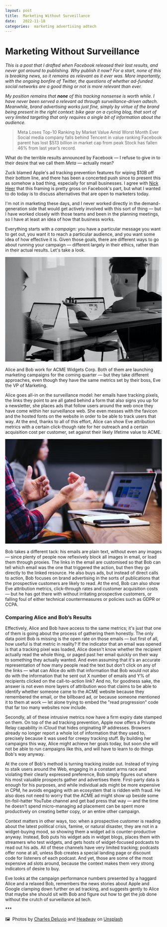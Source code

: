 ```yaml
---
layout: post
title:  Marketing Without Surveillance 
date:   2022-11-18 
categories:  marketing advertising adtech 
---
```


# Marketing Without Surveillance


*This is a post that I drafted when Facebook released their last results, and never got around to publishing. Why publish it now? For a start, none of this is breaking news, so it remains as relevant as it ever was. More importantly, with the ongoing bonfire of Twitter, the questions of whether ad-funded social networks are a good thing or not is more relevant than ever.*

*My position remains that **none** of this tracking nonsense is worth while. I have never been served a relevant ad through surveillance-driven adtech. Meanwhile, brand advertising works just fine, simply by virtue of the brand being present in the right context: bike gear on a cycling blog, that sort of very limited targeting that only requires a single bit of information about the audience.*

> Meta Loses Top-10 Ranking by Market Value Amid Worst Month Ever
> Social media company falls behind Tencent in value ranking
> Facebook parent has lost $513 billion in market cap from peak
> Stock has fallen 46% from last year’s record.

What do the terrible results announced by Facebook — I refuse to give in to their desire that we call them *Meta* — actually mean?

Zuck blamed Apple's ad tracking prevention features for wiping $10B off their bottom line, and there has been a concerted push since to present this as somehow a bad thing, especially for small businesses. I agree with [Nick Heer](https://pxlnv.com/blog/meta-launders-its-reputation/) that this framing is pretty gross on Facebook's part, but what I wanted to do today is to discuss alternatives that are open to marketers today.

I'm not in marketing these days, and I never worked directly in the demand-generation side that would get actively involved with this sort of thing — but I have worked closely with those teams and been in the planning meetings, so I have at least an idea of how that business works.

Everything starts with a *campaign*: you have a particular message you want to get out, you want it to reach a particular audience, and you want some idea of how effective it is. Given those goals, there are different ways to go about running your campaign — different largely in their ethics, rather than in their actual results. Let's take a look.

![](/images/104317.jpeg)

Alice and Bob work for ACME Widgets Corp. Both of them are launching marketing campaigns for the coming quarter — but they take different approaches, even though they have the same metrics set by their boss, Eve the VP of Marketing.

Alice goes all-in on the surveillance model: her emails have tracking pixels, the links they point to are all gated behind a form that also signs you up for a newsletter, she places ads that follow users around the web once they have come within her surveillance web. She even messes with the favicon and the hosted fonts on the website in order to be able to track users that way. At the end, thanks to all of this effort, Alice can show Eve attribution metrics with a certain click-though rate for her outreach and a certain acquisition cost per customer, set against their likely lifetime value to ACME.

![](/images/104452.jpeg)

Bob takes a different tack: his emails are plain text, without even any images — since plenty of people now reflexively block all images in email, or load them through proxies. The links in the email are customised so that Bob can tell which email was the one that triggered the action, but then they go directly to the linked resource. He also buys ads, but instead of direct calls to action, Bob focuses on brand advertising in the sorts of publications that the prospective customers are likely to read. At the end, Bob can also show Eve attribution metrics, click-through rates and customer acquisition costs — but he has got there with without irritating prospective customers, or falling foul of either technical countermeasures or policies such as GDPR or CCPA.

### 

### Comparing Alice and Bob’s Results

Effectively, Alice and Bob have access to the same metrics; it's just that one of them is going about the process of gathering them honestly. The only data point Bob is missing is the open rate on those emails — but first of all, how useful is that metric in reality? If the indicator that an email was opened is that a tracking pixel was loaded, Alice doesn't know whether the recipient actually read the whole thing, or paged past her email quickly on their way to something they actually wanted. And even assuming that it's an accurate representation of how many people read the text but don't click on any of the links — what can Alice do with that information that Bob would not also do with the information that he sent out X number of emails and Y% of recipients clicked on the call-to-action link? And no, for goodness sake, the answer is not even more layers of attribution woo that claims to be able to identify whether someone came to the ACME website because they remembered the email, or the billboard ad, or because someone mentioned it to them at work — let alone trying to embed the "read progression" code that far too many websites now include.

Secondly, all of these intrusive metrics now have a firm expiry date stamped on them. On top of the ad tracking prevention, Apple now offers a Private Relay capability in iCloud that hides originating IP addresses. Browsers already no longer report a whole lot of information that they used to, precisely because it was used for creepy tracking stuff. By building her campaigns this way, Alice might achieve her goals today, but soon she will not be able to run campaigns like this, and will have to learn to do things Bob's way anyway.

At the core of Bob's method is turning tracking inside out. Instead of trying to stalk users around the Web, engaging in a constant arms race and violating their clearly expressed preference, Bob simply figures out where his most valuable prospects gather and advertises there. First-party data is enough for his purposes, and while individual ads might be more expensive in CPM, he avoids engaging with an ecosystem that is ridden with fraud. He also does not need to worry that the ACME ad might show up beside some tin-foil-hatter YouTube channel and get bad press that way — and the time he doesn't spend micro-managing ad placement can be spent more productively on creating better copy, or an entire other campaign.

Context matters in other ways, too: when a prospective customer is reading about the latest political crisis, famine, or natural disaster, they are not in a widget-buying mood, so showing them a widget ad is counter-productive anyway. Instead, Bob puts his widget ads in widget blogs, places them with streamers who test widgets, and gets hosts of widget-focused podcasts to read out his ads. All of these channels have very limited tracking; podcasts offer none at all, unless Bob creates a special landing page or discount code for listeners of each podcast. And yet, those are some of the most expensive ad slots around, because the context makes them very strong indicators of desire to buy.

Eve looks at the campaign performance numbers presented by a haggard Alice and a relaxed Bob, remembers the news stories about Apple and Google clamping down further on ad tracking, and suggests gently to Alice that maybe she should sit with Bob and figure out how to get the job done without the crutch of surveillance ad tech.

*** 

🖼️  Photos by [Charles Deluvio](https://unsplash.com/@charlesdeluvio) and [Headway](https://unsplash.com/photos/5QgIuuBxKwM) on [Unsplash](https://www.unsplash.com)

                           